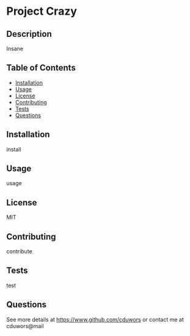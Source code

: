 # Project Crazy 

## Description
Insane

## Table of Contents
- [Installation](#installation)
- [Usage](#usage)
- [License](#license)
- [Contributing](#contributing)
- [Tests](#tests)
- [Questions](#questions)


## Installation 
install


## Usage
usage


## License
MIT


## Contributing
contribute


## Tests
test


## Questions
See more details at https://www.github.com/cduwors or contact me at cduwors@mail
